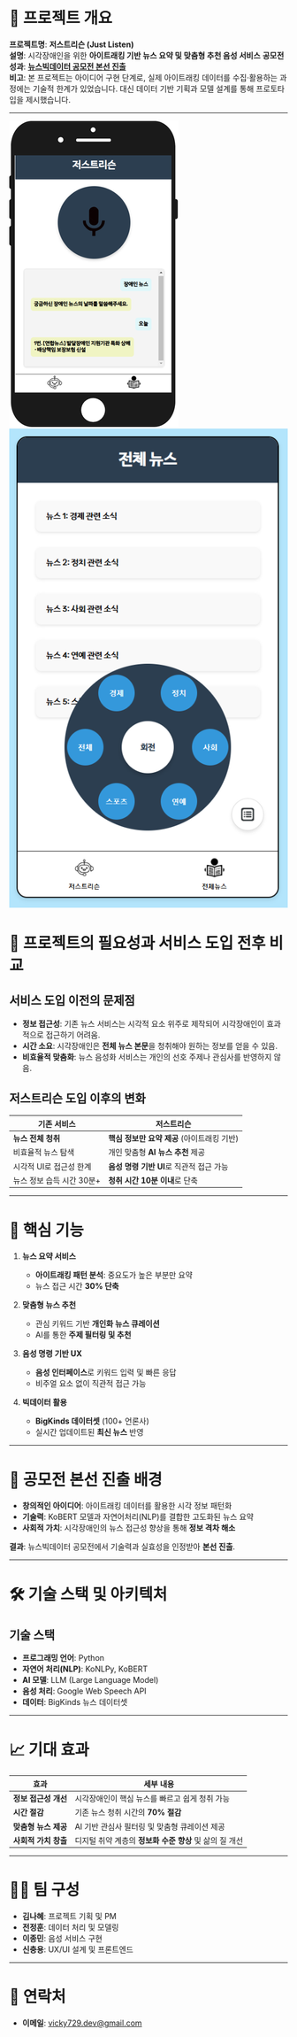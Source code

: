 
# 📌 프로젝트 개요
**프로젝트명**: **저스트리슨 (Just Listen)**  
**설명**: 시각장애인을 위한 **아이트래킹 기반 뉴스 요약 및 맞춤형 추천 음성 서비스** 
**공모전 성과**: [**뉴스빅데이터 공모전 본선 진출**](https://www.newsbigdata.kr/summary/summary.php)  
**비고**: 본 프로젝트는 아이디어 구현 단계로, 실제 아이트래킹 데이터를 수집·활용하는 과정에는 기술적 한계가 있었습니다. 
대신 데이터 기반 기획과 모델 설계를 통해 프로토타입을 제시했습니다.

---
![Prototype 화면 예시 1](imgs/prototype_1.png)  
![Prototype 화면 예시 2](imgs/prototype_2.png)  

# 🎯 프로젝트의 필요성과 서비스 도입 전후 비교

## **서비스 도입 이전의 문제점**
- **정보 접근성**: 기존 뉴스 서비스는 시각적 요소 위주로 제작되어 시각장애인이 효과적으로 접근하기 어려움.  
- **시간 소요**: 시각장애인은 **전체 뉴스 본문**을 청취해야 원하는 정보를 얻을 수 있음.  
- **비효율적 맞춤화**: 뉴스 음성화 서비스는 개인의 선호 주제나 관심사를 반영하지 않음.  

## **저스트리슨 도입 이후의 변화**
| **기존 서비스**            | **저스트리슨**                                |  
|----------------------------|---------------------------------------------|  
| **뉴스 전체 청취**          | **핵심 정보만 요약 제공** (아이트래킹 기반)        |  
| 비효율적 뉴스 탐색          | 개인 맞춤형 **AI 뉴스 추천** 제공              |  
| 시각적 UI로 접근성 한계     | **음성 명령 기반 UI**로 직관적 접근 가능         |  
| 뉴스 정보 습득 시간 30분+    | **청취 시간 10분 이내**로 단축                  |  

---

# 🧩 핵심 기능
1. **뉴스 요약 서비스**  
   - **아이트래킹 패턴 분석**: 중요도가 높은 부분만 요약  
   - 뉴스 접근 시간 **30% 단축**  

2. **맞춤형 뉴스 추천**  
   - 관심 키워드 기반 **개인화 뉴스 큐레이션**  
   - AI를 통한 **주제 필터링 및 추천**  

3. **음성 명령 기반 UX**  
   - **음성 인터페이스**로 키워드 입력 및 빠른 응답  
   - 비주얼 요소 없이 직관적 접근 가능  

4. **빅데이터 활용**  
   - **BigKinds 데이터셋** (100+ 언론사)  
   - 실시간 업데이트된 **최신 뉴스** 반영  

---

# 🚀 공모전 본선 진출 배경
- **창의적인 아이디어**: 아이트래킹 데이터를 활용한 시각 정보 패턴화  
- **기술력**: KoBERT 모델과 자연어처리(NLP)를 결합한 고도화된 뉴스 요약  
- **사회적 가치**: 시각장애인의 뉴스 접근성 향상을 통해 **정보 격차 해소**  

**결과**: 뉴스빅데이터 공모전에서 기술력과 실효성을 인정받아 **본선 진출**.  

---

# 🛠️ 기술 스택 및 아키텍처

## **기술 스택**  
- **프로그래밍 언어**: Python  
- **자연어 처리(NLP)**: KoNLPy, KoBERT  
- **AI 모델**: LLM (Large Language Model)  
- **음성 처리**: Google Web Speech API  
- **데이터**: BigKinds 뉴스 데이터셋  

---

# 📈 기대 효과

| **효과**                 | **세부 내용**                                      |  
|--------------------------|-------------------------------------------------|  
| **정보 접근성 개선**      | 시각장애인이 핵심 뉴스를 빠르고 쉽게 청취 가능         |  
| **시간 절감**             | 기존 뉴스 청취 시간의 **70% 절감**                  |  
| **맞춤형 뉴스 제공**       | AI 기반 관심사 필터링 및 맞춤형 큐레이션 제공         |  
| **사회적 가치 창출**       | 디지털 취약 계층의 **정보화 수준 향상** 및 삶의 질 개선 |  

---

# 🧑‍💻 팀 구성  
- **김나혜**: 프로젝트 기획 및 PM  
- **전정훈**: 데이터 처리 및 모델링  
- **이종민**: 음성 서비스 구현  
- **신충용**: UX/UI 설계 및 프론트엔드  

---

# 📧 연락처  
- **이메일**: vicky729.dev@gmail.com 
